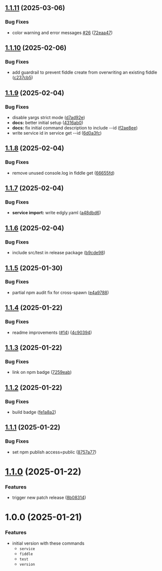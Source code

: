 ## [1.1.11](https://github.com/adobe/edgly/compare/v1.1.10...v1.1.11) (2025-03-06)


### Bug Fixes

* color warning and error messages [#26](https://github.com/adobe/edgly/issues/26) ([72eaa47](https://github.com/adobe/edgly/commit/72eaa47a93b4a2c5389b4e5769dc0405f41c78cc))

## [1.1.10](https://github.com/adobe/edgly/compare/v1.1.9...v1.1.10) (2025-02-06)


### Bug Fixes

* add guardrail to prevent fiddle create from overwriting an existing fiddle ([c237cb5](https://github.com/adobe/edgly/commit/c237cb5b68bfa1635cdde55c8c3efbce44e33ca0))

## [1.1.9](https://github.com/adobe/edgly/compare/v1.1.8...v1.1.9) (2025-02-04)


### Bug Fixes

* disable yargs strict mode ([d7ad92e](https://github.com/adobe/edgly/commit/d7ad92e77d55fabab97fc5b0b658969596981f8a))
* **docs:** better initial setup ([4316ab0](https://github.com/adobe/edgly/commit/4316ab0ff530c572244dd327870a11651e836aae))
* **docs:** fix initial command description to include --id ([f2ae8ee](https://github.com/adobe/edgly/commit/f2ae8ee438fbf80677a7027b0bf768242c698472))
* write service id in service get --id ([6d0a3fc](https://github.com/adobe/edgly/commit/6d0a3fc9e70b51967dca97e9b7c33e356d36bce6))

## [1.1.8](https://github.com/adobe/edgly/compare/v1.1.7...v1.1.8) (2025-02-04)


### Bug Fixes

* remove unused console.log in fiddle get ([66655fd](https://github.com/adobe/edgly/commit/66655fdcb3581005e13f3e97d4ef74f2059f1d19))

## [1.1.7](https://github.com/adobe/edgly/compare/v1.1.6...v1.1.7) (2025-02-04)


### Bug Fixes

* **service import:** write edgly.yaml ([a48dbd6](https://github.com/adobe/edgly/commit/a48dbd60e014d544da2991bb10106de9e6c4a9db))

## [1.1.6](https://github.com/adobe/edgly/compare/v1.1.5...v1.1.6) (2025-02-04)


### Bug Fixes

* include src/test in release package ([b9cde98](https://github.com/adobe/edgly/commit/b9cde98f8d4cd0b427199821f9e7010d1b831490))

## [1.1.5](https://github.com/adobe/edgly/compare/v1.1.4...v1.1.5) (2025-01-30)


### Bug Fixes

* partial npm audit fix for cross-spawn ([e4a9788](https://github.com/adobe/edgly/commit/e4a978829105c9cfcc75821253da6b8632be1710))

## [1.1.4](https://github.com/adobe/edgly/compare/v1.1.3...v1.1.4) (2025-01-22)


### Bug Fixes

* readme improvements ([#14](https://github.com/adobe/edgly/issues/14)) ([4c90394](https://github.com/adobe/edgly/commit/4c9039408eade4b99357b4766d060fcc2a40895b))

## [1.1.3](https://github.com/adobe/edgly/compare/v1.1.2...v1.1.3) (2025-01-22)


### Bug Fixes

* link on npm badge ([7259eab](https://github.com/adobe/edgly/commit/7259eabe32deb0d3bcc761dc212e32a2cc96018c))

## [1.1.2](https://github.com/adobe/edgly/compare/v1.1.1...v1.1.2) (2025-01-22)


### Bug Fixes

* build badge ([fe1a8a2](https://github.com/adobe/edgly/commit/fe1a8a245965b7957136b7d79a28ef5ee17c5eae))

## [1.1.1](https://github.com/adobe/edgly/compare/v1.1.0...v1.1.1) (2025-01-22)


### Bug Fixes

* set npm publish access=public ([8757a77](https://github.com/adobe/edgly/commit/8757a77519cff1a8230615923c4ce4c634c1ed52))

# [1.1.0](https://github.com/adobe/edgly/compare/v1.0.0...v1.1.0) (2025-01-22)


### Features

* trigger new patch release ([8b08314](https://github.com/adobe/edgly/commit/8b08314abaa55dd0a1d2e33137d766c55e297b5b))

# 1.0.0 (2025-01-21)


### Features

* initial version with these commands
  * `service`
  * `fiddle`
  * `test`
  * `version`

